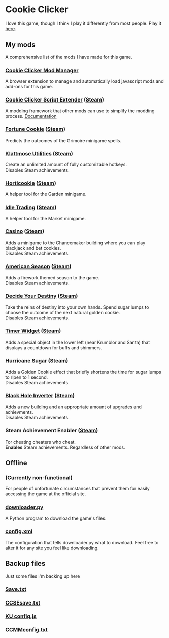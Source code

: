 # Cookie Clicker

I love this game, though I think I play it differently from most people. Play it [here](https://orteil.dashnet.org/cookieclicker/).

## My mods

A comprehensive list of the mods I have made for this game.

### [Cookie Clicker Mod Manager](https://github.com/klattmose/CookieClickerModManager)

A browser extension to manage and automatically load javascript mods and add-ons for this game.

### [Cookie Clicker Script Extender](https://klattmose.github.io/CookieClicker/CCSE.js)  ([Steam](https://klattmose.github.io/CookieClicker/SteamMods/CCSE.zip))

A modding framework that other mods can use to simplify the modding process. [Documentation](https://klattmose.github.io/CookieClicker/CCSE-POCs/)

### [Fortune Cookie](https://klattmose.github.io/CookieClicker/FortuneCookie.js)  ([Steam](https://klattmose.github.io/CookieClicker/SteamMods/FortuneCookie.zip))

Predicts the outcomes of the Grimoire minigame spells.

### [Klattmose Utilities](https://klattmose.github.io/CookieClicker/KlattmoseUtilities.js)  ([Steam](https://klattmose.github.io/CookieClicker/SteamMods/KlattmoseUtilities.zip))

Create an unlimited amount of fully customizable hotkeys.\
Disables Steam achievements.

### [Horticookie](https://klattmose.github.io/CookieClicker/Horticookie.js)  ([Steam](https://klattmose.github.io/CookieClicker/SteamMods/Horticookie.zip))

A helper tool for the Garden minigame.

### [Idle Trading](https://klattmose.github.io/CookieClicker/IdleTrading.js)  ([Steam](https://klattmose.github.io/CookieClicker/SteamMods/IdleTrading.zip))

A helper tool for the Market minigame.

### [Casino](https://klattmose.github.io/CookieClicker/minigameCasino.js)  ([Steam](https://klattmose.github.io/CookieClicker/SteamMods/Casino.zip))

Adds a minigame to the Chancemaker building where you can play blackjack and bet cookies.\
Disables Steam achievements.

### [American Season](https://klattmose.github.io/CookieClicker/AmericanSeason.js)  ([Steam](https://klattmose.github.io/CookieClicker/SteamMods/AmericanSeason.zip))

Adds a firework themed season to the game.\
Disables Steam achievements.

### [Decide Your Destiny](https://klattmose.github.io/CookieClicker/DecideDestiny.js)  ([Steam](https://klattmose.github.io/CookieClicker/SteamMods/DecideDestiny.zip))

Take the reins of destiny into your own hands. Spend sugar lumps to choose the outcome of the next natural golden cookie.\
Disables Steam achievements.

### [Timer Widget](https://klattmose.github.io/CookieClicker/CCSE-POCs/TimerWidget.js)  ([Steam](https://klattmose.github.io/CookieClicker/SteamMods/TimerWidget.zip))

Adds a special object in the lower left (near Krumblor and Santa) that displays a countdown for buffs and shimmers.

### [Hurricane Sugar](https://klattmose.github.io/CookieClicker/CCSE-POCs/HurricaneSugar.js)  ([Steam](https://klattmose.github.io/CookieClicker/SteamMods/HurricaneSugar.zip))

Adds a Golden Cookie effect that briefly shortens the time for sugar lumps to ripen to 1 second.\
Disables Steam achievements.

### [Black Hole Inverter](https://klattmose.github.io/CookieClicker/CCSE-POCs/BlackholeInverter.js)  ([Steam](https://klattmose.github.io/CookieClicker/SteamMods/BlackholeInverter.zip))

Adds a new building and an appropriate amount of upgrades and achievments.\
Disables Steam achievements.

### Steam Achievement Enabler  ([Steam](https://klattmose.github.io/CookieClicker/SteamMods/SteamAchievementEnabler.zip))

For cheating cheaters who cheat.\
**Enables** Steam achievements. Regardless of other mods.

## Offline

### (Currently non-functional)

For people of unfortunate circumstances that prevent them for easily accessing the game at the official site.

### [downloader.py](https://klattmose.github.io/CookieClicker/downloader.py)

A Python program to download the game's files.

### [config.xml](https://klattmose.github.io/CookieClicker/config.xml)

The configuration that tells downloader.py what to download. Feel free to alter it for any site you feel like downloading.

## Backup files

Just some files I'm backing up here

### [Save.txt](https://klattmose.github.io/CookieClicker/Save.txt)
### [CCSEsave.txt](https://klattmose.github.io/CookieClicker/CCSEsave.txt)
### [KU config.js](https://klattmose.github.io/CookieClicker/KU%20config.js)
### [CCMMconfig.txt](https://klattmose.github.io/CookieClicker/CCMMconfig.txt)
